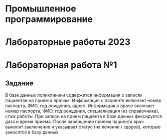 # Промышленное программирование
# Лабораторные работы 2023

# Лабораторная работа №1
## Задание

В базе данных поликлиники содержится информация о записях пациентов на
прием к врачам. Информация о пациенте включает номер паспорта, ФИО, год
рождения, адрес. Информация о враче включает номер паспорта, ФИО, год
рождения, специализация (из справочника), стаж работы. При записи на прием
пациента в базе данных фиксируется дата и время приема. После завершения
приема пациента врач выносит заключение и указывает статус (на лечении /
здоров), которые заносятся в базу данных. 